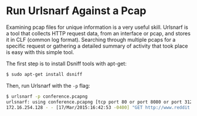 # Run Urlsnarf Against a Pcap

Examining pcap files for unique information is a very useful skill. Urlsnarf is a tool that
collects HTTP request data, from an interface or pcap, and stores it in CLF (common log format).
Searching through multiple pcaps for a specific request or gathering a detailed summary of
activity that took place is easy with this simple tool. 

The first step is to install Dsniff tools with apt-get: 

```bash
$ sudo apt-get install dsniff
```

Then, run Urlsnarf with the <code>-p</code> flag:

```bash
$ urlsnarf -p conference.pcapng
urlsnarf: using conference.pcapng [tcp port 80 or port 8080 or port 3128]
172.16.254.128 - - [17/Mar/2015:16:42:53 -0400] "GET http://www.reddit.com/ HTTP/1.1" - - "-" "Mozilla/5.0 (Windows NT 6.1; WOW64) AppleWebKit/537.36 (KHTML, like Gecko) Chrome/41.0.2272.89 Safari/537.36"
```
